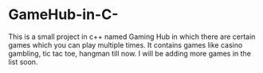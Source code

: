 # GameHub-in-C-
This is a small project in c++ named Gaming Hub in which there are certain games which you can play multiple times.
It contains games like casino gambling, tic tac toe, hangman till now. I will be adding more games in the list soon.
